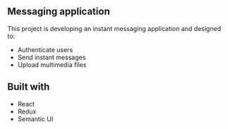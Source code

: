 ## Messaging application 
This project is developing an instant messaging application and designed to:
* Authenticate users
* Send instant messages
* Upload multimedia files


## Built with
* React
* Redux
* Semantic UI



